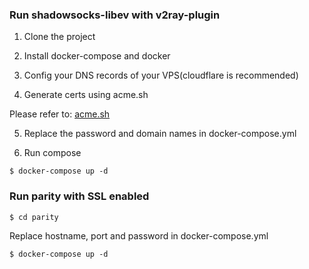 ### Run shadowsocks-libev with v2ray-plugin

1. Clone the project

2. Install docker-compose and docker

3. Config your DNS records of your VPS(cloudflare is recommended)

4. Generate certs using acme.sh

Please refer to: [acme.sh](https://github.com/Neilpang/acme.sh)

5. Replace the password and domain names in docker-compose.yml

6. Run compose
```
$ docker-compose up -d
```

### Run parity with SSL enabled
```
$ cd parity
```

Replace hostname, port and password in docker-compose.yml

```
$ docker-compose up -d
```

